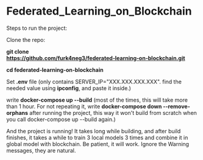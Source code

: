# Federated_Learning_on_Blockchain
Steps to run the project:

Clone the repo:

**git clone https://github.com/furk4neg3/federated‑learning‑on‑blockchain.git**

**cd federated‑learning‑on‑blockchain**

Set **.env** file (only contains SERVER_IP="XXX.XXX.XXX.XXX". find the needed value using **ipconfig**, and paste it inside.)

write **docker-compose up --build** (most of the times, this will take more than 1 hour. For not repeating it, write **docker-compose down --remove-orphans** after running the project, this way it won't build from scratch when you call docker-compose up --build again.)

And the project is running! It takes long while building, and after build finishes, it takes a while to train 3 local models 3 times and combine it in global model with blockchain. Be patient, it will work. Ignore the Warning messages, they are natural.
